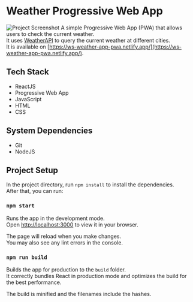 # Weather Progressive Web App

![Project Screenshot](./public/images/project-screenshot.png)
A simple Progressive Web App (PWA) that allows users to check the current weather.<br>
It uses [WeatherAPI](https://www.weatherapi.com/) to query the current weather at different cities.<br>
It is available on [https://ws-weather-app-pwa.netlify.app/](https://ws-weather-app-pwa.netlify.app/).

## Tech Stack

- ReactJS
- Progressive Web App
- JavaScript
- HTML
- CSS

## System Dependencies

- Git
- NodeJS

## Project Setup

In the project directory, run `npm install` to install the dependencies.<br>
After that, you can run:

### `npm start`

Runs the app in the development mode.\
Open [http://localhost:3000](http://localhost:3000) to view it in your browser.

The page will reload when you make changes.\
You may also see any lint errors in the console.

### `npm run build`

Builds the app for production to the `build` folder.\
It correctly bundles React in production mode and optimizes the build for the best performance.

The build is minified and the filenames include the hashes.
